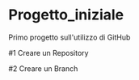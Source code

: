 # Progetto_iniziale
Primo progetto sull'utilizzo di GitHub

#1 Creare un Repository

#2 Creare un Branch


